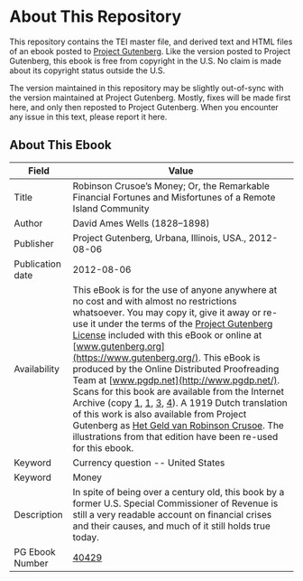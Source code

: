 # About This Repository

This repository contains the TEI master file, and derived text and HTML files of an ebook posted to [Project Gutenberg](https://www.gutenberg.org/). Like the version posted to Project Gutenberg, this ebook is free from copyright in the U.S. No claim is made about its copyright status outside the U.S.

The version maintained in this repository may be slightly out-of-sync with the version maintained at Project Gutenberg. Mostly, fixes will be made first here, and only then reposted to Project Gutenberg. When you encounter any issue in this text, please report it here.

## About This Ebook

| Field | Value |
| ----- | ----- |
| Title | Robinson Crusoe’s Money; Or, the Remarkable Financial Fortunes and Misfortunes of a Remote Island Community |
| Author | David Ames Wells (1828–1898) |
| Publisher | Project Gutenberg, Urbana, Illinois, USA., 2012-08-06 |
| Publication date | 2012-08-06 |
| Availability | This eBook is for the use of anyone anywhere at no cost and with almost no restrictions whatsoever. You may copy it, give it away or re-use it under the terms of the [Project Gutenberg License](https://www.gutenberg.org/license) included with this eBook or online at [www.gutenberg.org](https://www.gutenberg.org/). This eBook is produced by the Online Distributed Proofreading Team at [www.pgdp.net](http://www.pgdp.net/). Scans for this book are available from the Internet Archive (copy [1](https://archive.org/details/robinsoncrusoes00wellgoog), [1](https://archive.org/details/cu31924032521993), [3](https://archive.org/details/robinsoncrusoesm00well), [4](https://archive.org/details/robinsoncrusoesm00welluoft)). A 1919 Dutch translation of this work is also available from Project Gutenberg as [Het Geld van Robinson Crusoe](pg:28525). The illustrations from that edition have been re-used for this ebook. |
| Keyword | Currency question -- United States |
| Keyword | Money |
| Description | In spite of being over a century old, this book by a former U.S. Special Commissioner of Revenue is still a very readable account on financial crises and their causes, and much of it still holds true today. |
| PG Ebook Number | [40429](https://www.gutenberg.org/ebooks/40429) |
